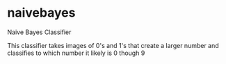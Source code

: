 # naivebayes
Naive Bayes Classifier 

This classifier takes images of 0's and 1's that create a larger number and classifies to which number it likely is 0 though 9
